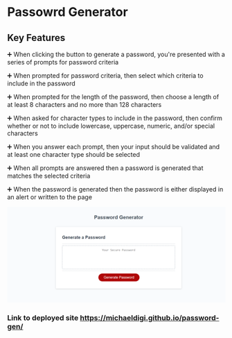 # Passowrd Generator 

## Key Features

➕ When clicking the button to generate a password, you're presented with a series of prompts for password criteria

➕ When prompted for password criteria, then select which criteria to include in the password

➕ When prompted for the length of the password, then choose a length of at least 8 characters and no more than 128 characters

➕ When asked for character types to include in the password, then confirm whether or not to include lowercase, uppercase, numeric, and/or special characters

➕ When you answer each prompt, then your input should be validated and at least one character type should be selected

➕ When all prompts are answered then a password is generated that matches the selected criteria

➕ When the password is generated then the password is either displayed in an alert or written to the page

![Screenshot](screenshot/pgss.PNG)

### Link to deployed site https://michaeldigi.github.io/password-gen/
